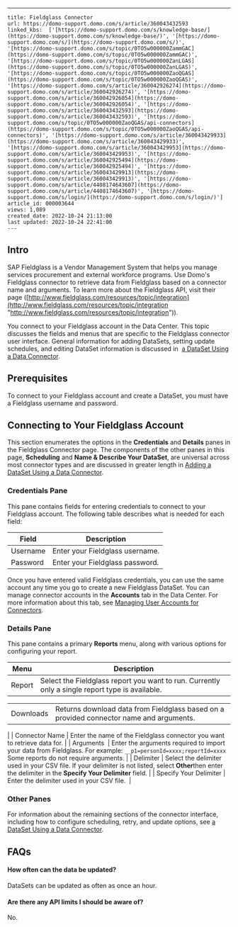 ---
    title: Fieldglass Connector
    url: https://domo-support.domo.com/s/article/360043432593
    linked_kbs:  ['[https://domo-support.domo.com/s/knowledge-base/](https://domo-support.domo.com/s/knowledge-base/)', '[https://domo-support.domo.com/s/](https://domo-support.domo.com/s/)', '[https://domo-support.domo.com/s/topic/0TO5w000000ZammGAC](https://domo-support.domo.com/s/topic/0TO5w000000ZammGAC)', '[https://domo-support.domo.com/s/topic/0TO5w000000ZanLGAS](https://domo-support.domo.com/s/topic/0TO5w000000ZanLGAS)', '[https://domo-support.domo.com/s/topic/0TO5w000000ZaoQGAS](https://domo-support.domo.com/s/topic/0TO5w000000ZaoQGAS)', '[https://domo-support.domo.com/s/article/360042926274](https://domo-support.domo.com/s/article/360042926274)', '[https://domo-support.domo.com/s/article/360042926054](https://domo-support.domo.com/s/article/360042926054)', '[https://domo-support.domo.com/s/article/360043432593](https://domo-support.domo.com/s/article/360043432593)', '[https://domo-support.domo.com/s/topic/0TO5w000000ZaoQGAS/api-connectors](https://domo-support.domo.com/s/topic/0TO5w000000ZaoQGAS/api-connectors)', '[https://domo-support.domo.com/s/article/360043429933](https://domo-support.domo.com/s/article/360043429933)', '[https://domo-support.domo.com/s/article/360043429953](https://domo-support.domo.com/s/article/360043429953)', '[https://domo-support.domo.com/s/article/360042925494](https://domo-support.domo.com/s/article/360042925494)', '[https://domo-support.domo.com/s/article/360043429913](https://domo-support.domo.com/s/article/360043429913)', '[https://domo-support.domo.com/s/article/4408174643607](https://domo-support.domo.com/s/article/4408174643607)', '[https://domo-support.domo.com/s/login/](https://domo-support.domo.com/s/login/)']
    article_id: 000003644
    views: 1,089
    created_date: 2022-10-24 21:13:00
    last updated: 2022-10-24 22:41:00
    ---



Intro
-----


SAP Fieldglass is a Vendor Management System that helps you manage services procurement and external workforce programs. Use Domo's Fieldglass connector to retrieve data from Fieldglass based on a connector name and arguments. To learn more about the Fieldglass API, visit their page ([http://www.fieldglass.com/resources/topic/integration](http://www.fieldglass.com/resources/topic/integration "http://www.fieldglass.com/resources/topic/integration")).


You connect to your Fieldglass account in the Data Center. This topic discusses the fields and menus that are specific to the Fieldglass connector user interface. General information for adding DataSets, setting update schedules, and editing DataSet information is discussed in  [a DataSet Using a Data Connector](/s/article/360042926274 "Adding a DataSet Using a Data Connector").


Prerequisites
-------------


To connect to your Fieldglass account and create a DataSet, you must have a Fieldglass username and password.


Connecting to Your Fieldglass Account
-------------------------------------


This section enumerates the options in the **Credentials** and **Details** panes in the Fieldglass Connector page. The components of the other panes in this page, **Scheduling** and **Name & Describe Your DataSet**, are universal across most connector types and are discussed in greater length in [Adding a DataSet Using a Data Connector](/s/article/360042926274 "Adding a DataSet Using a Data Connector").


### Credentials Pane


This pane contains fields for entering credentials to connect to your Fieldglass account. The following table describes what is needed for each field:  




| Field | Description |
| --- | --- |
| Username | Enter your Fieldglass username. |
| Password | Enter your Fieldglass password. |


Once you have entered valid Fieldglass credentials, you can use the same account any time you go to create a new Fieldglass DataSet. You can manage connector accounts in the **Accounts** tab in the Data Center. For more information about this tab, see [Managing User Accounts for Connectors](/s/article/360042926054 "Managing User Accounts for Connectors").


### Details Pane


This pane contains a primary **Reports** menu, along with various options for configuring your report.




| Menu | Description |
| --- | --- |
| Report | Select the Fieldglass report you want to run. Currently only a single report type is available.

|  |  |
| --- | --- |
| Downloads | Returns download data from Fieldglass based on a provided connector name and arguments. |

 |
| Connector Name | Enter the name of the Fieldglass connector you want to retrieve data for. |
| Arguments  | Enter the arguments required to import your data from Fieldglass. For example:
`__p1=personId=xxxx;reportId=xxxx`
Some reports do not require arguments. |
| Delimiter | Select the delimiter used in your CSV file. If your delimiter is not listed, select **Other**then enter the delimiter in the **Specify Your Delimiter** field. |
| Specify Your Delimiter | Enter the delimiter used in your CSV file.  |


### Other Panes


For information about the remaining sections of the connector interface, including how to configure scheduling, retry, and update options, see [a DataSet Using a Data Connector](/s/article/360042926274 "Adding a DataSet Using a Data Connector").


FAQs
----


#### How often can the data be updated?


DataSets can be updated as often as once an hour.


#### Are there any API limits I should be aware of?


No.

